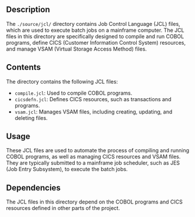 ## Description

The `./source/jcl/` directory contains Job Control Language (JCL) files, which are used to execute batch jobs on a mainframe computer. The JCL files in this directory are specifically designed to compile and run COBOL programs, define CICS (Customer Information Control System) resources, and manage VSAM (Virtual Storage Access Method) files.


## Contents

The directory contains the following JCL files:

* `compile.jcl`: Used to compile COBOL programs.
* `cicsdefn.jcl`: Defines CICS resources, such as transactions and programs.
* `vsam.jcl`: Manages VSAM files, including creating, updating, and deleting files.


## Usage

These JCL files are used to automate the process of compiling and running COBOL programs, as well as managing CICS resources and VSAM files. They are typically submitted to a mainframe job scheduler, such as JES (Job Entry Subsystem), to execute the batch jobs.


## Dependencies

The JCL files in this directory depend on the COBOL programs and CICS resources defined in other parts of the project.



